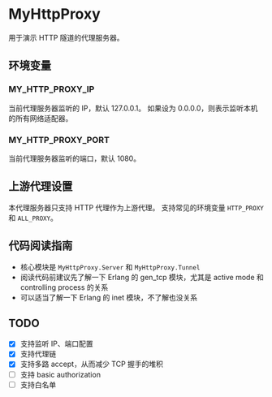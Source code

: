 # MyHttpProxy

用于演示 HTTP 隧道的代理服务器。

## 环境变量

### MY_HTTP_PROXY_IP

当前代理服务器监听的 IP，默认 127.0.0.1。
如果设为 0.0.0.0，则表示监听本机的所有网络适配器。

### MY_HTTP_PROXY_PORT

当前代理服务器监听的端口，默认 1080。

## 上游代理设置

本代理服务器只支持 HTTP 代理作为上游代理。
支持常见的环境变量 `HTTP_PROXY` 和 `ALL_PROXY`。 

## 代码阅读指南

- 核心模块是 `MyHttpProxy.Server` 和 `MyHttpProxy.Tunnel`
- 阅读代码前建议先了解一下 Erlang 的 gen_tcp 模块，尤其是 active mode 和 controlling process 的关系
- 可以适当了解一下 Erlang 的 inet 模块，不了解也没关系

## TODO

- [x] 支持监听 IP、端口配置
- [x] 支持代理链
- [x] 支持多路 accept，从而减少 TCP 握手的堆积
- [ ] 支持 basic authorization
- [ ] 支持白名单
